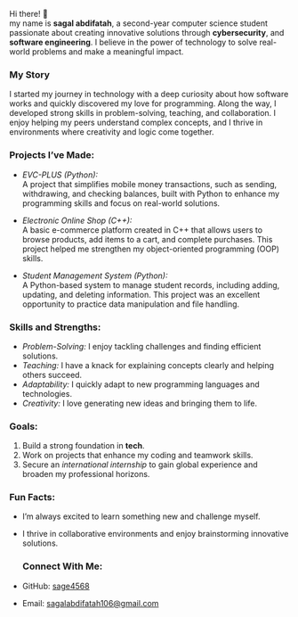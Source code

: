 Hi there! 👋  
my name is **sagal abdifatah**, a second-year computer science student passionate about creating innovative solutions through **cybersecurity**, and **software engineering**.
I believe in the power of technology to solve real-world problems and make a meaningful impact.

### My Story
I started my journey in technology with a deep curiosity about how software works and quickly discovered my love for programming.
Along the way, I developed strong skills in problem-solving, teaching, and collaboration. I enjoy helping my peers understand complex concepts, and I thrive in environments where creativity and logic come together.

### Projects I’ve Made:
- *EVC-PLUS (Python):*  
  A project that simplifies mobile money transactions, such as sending, withdrawing, and checking balances,
  built with Python to enhance my programming skills and focus on real-world solutions.

- *Electronic Online Shop (C++):*  
  A basic e-commerce platform created in C++ that allows users to browse products, add items to a cart,
  and complete purchases. This project helped me strengthen my object-oriented programming (OOP) skills.

- *Student Management System (Python):*  
  A Python-based system to manage student records, including adding, updating, and deleting information.
  This project was an excellent opportunity to practice data manipulation and file handling.

### Skills and Strengths:
- *Problem-Solving:* I enjoy tackling challenges and finding efficient solutions.  
- *Teaching:* I have a knack for explaining concepts clearly and helping others succeed.  
- *Adaptability:* I quickly adapt to new programming languages and technologies.  
- *Creativity:* I love generating new ideas and bringing them to life.  

### Goals:
1. Build a strong foundation in **tech**.  
2. Work on projects that enhance my coding and teamwork skills.  
3. Secure an *international internship* to gain global experience and broaden my professional horizons.

### Fun Facts:
- I’m always excited to learn something new and challenge myself.  
- I thrive in collaborative environments and enjoy brainstorming innovative solutions.

  ### Connect With Me:
- GitHub: [sage4568](https://github.com/sage4568/sage.git)   
- Email: sagalabdifatah106@gmail.com

